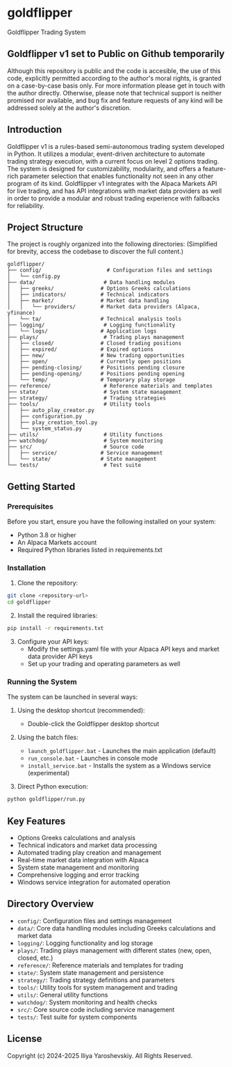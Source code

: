 # goldflipper
Goldflipper Trading System

## Goldflipper v1 set to Public on Github temporarily
Although this repository is public and the code is accesible, the use of this code, explicitly permitted according to the author's moral rights, is granted on a case-by-case basis only. For more information please get in touch with the author directly. Otherwise, please note that technical support is neither promised nor available, and bug fix and feature requests of any kind will be addressed solely at the author's discretion. 

## Introduction

Goldflipper v1 is a rules-based semi-autonomous trading system developed in Python. It utilizes a modular, event-driven architecture to automate trading strategy execution, with a current focus on level 2 options trading. The system is designed for customizability, modularity, and offers a feature-rich parameter selection that enables functionality not seen in any other program of its kind. Goldflipper v1 integrates with the Alpaca Markets API for live trading, and has API integrations with market data providers as well in order to provide a modular and robust trading experience with fallbacks for reliability.

## Project Structure

The project is roughly organized into the following directories:
(Simplified for brevity, access the codebase to discover the full content.)

```
goldflipper/
├── config/                     # Configuration files and settings
│   └── config.py
├── data/                      # Data handling modules
│   ├── greeks/               # Options Greeks calculations
│   ├── indicators/           # Technical indicators
│   ├── market/               # Market data handling
│   │   └── providers/        # Market data providers (Alpaca, yfinance)
│   └── ta/                   # Technical analysis tools
├── logging/                   # Logging functionality
│   └── logs/                 # Application logs
├── plays/                     # Trading plays management
│   ├── closed/               # Closed trading positions
│   ├── expired/              # Expired options
│   ├── new/                  # New trading opportunities
│   ├── open/                 # Currently open positions
│   ├── pending-closing/      # Positions pending closure
│   ├── pending-opening/      # Positions pending opening
│   └── temp/                 # Temporary play storage
├── reference/                 # Reference materials and templates
├── state/                     # System state management
├── strategy/                  # Trading strategies
├── tools/                     # Utility tools
│   ├── auto_play_creator.py
│   ├── configuration.py
│   ├── play_creation_tool.py
│   └── system_status.py
├── utils/                     # Utility functions
├── watchdog/                  # System monitoring
├── src/                       # Source code
│   ├── service/              # Service management
│   └── state/                # State management
└── tests/                     # Test suite
```

## Getting Started

### Prerequisites

Before you start, ensure you have the following installed on your system:

- Python 3.8 or higher
- An Alpaca Markets account
- Required Python libraries listed in requirements.txt

### Installation

1. Clone the repository:
```bash
git clone <repository-url>
cd goldflipper
```

2. Install the required libraries:
```bash
pip install -r requirements.txt
```

3. Configure your API keys:
   - Modify the settings.yaml file with your Alpaca API keys and market data provider API keys
   - Set up your trading and operating parameters as well

### Running the System

The system can be launched in several ways:

1. Using the desktop shortcut (recommended):
   - Double-click the Goldflipper desktop shortcut

2. Using the batch files:
   - `launch_goldflipper.bat` - Launches the main application (default)
   - `run_console.bat` - Launches in console mode
   - `install_service.bat` - Installs the system as a Windows service (experimental)

3. Direct Python execution:
```bash
python goldflipper/run.py
```

## Key Features

- Options Greeks calculations and analysis
- Technical indicators and market data processing
- Automated trading play creation and management
- Real-time market data integration with Alpaca
- System state management and monitoring
- Comprehensive logging and error tracking
- Windows service integration for automated operation

## Directory Overview

- `config/`: Configuration files and settings management
- `data/`: Core data handling modules including Greeks calculations and market data
- `logging/`: Logging functionality and log storage
- `plays/`: Trading plays management with different states (new, open, closed, etc.)
- `reference/`: Reference materials and templates for trading
- `state/`: System state management and persistence
- `strategy/`: Trading strategy definitions and parameters
- `tools/`: Utility tools for system management and trading
- `utils/`: General utility functions
- `watchdog/`: System monitoring and health checks
- `src/`: Core source code including service management
- `tests/`: Test suite for system components

## License

Copyright (c) 2024-2025 Iliya Yaroshevskiy. All Rights Reserved.
